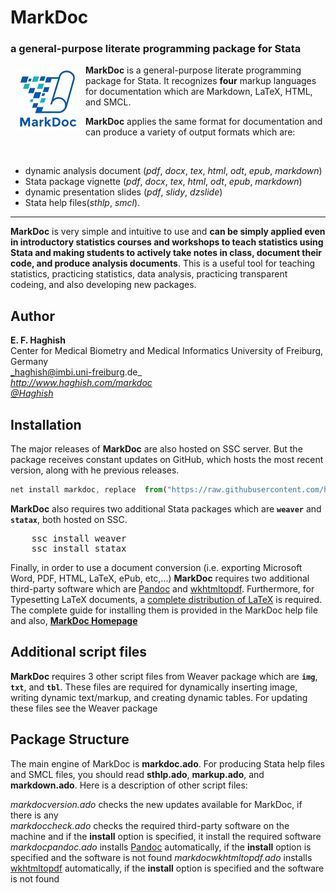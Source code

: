 <script type="text/javascript" src='http://haghish.com/statax/Statax.js'></script>
# MarkDoc 
### a general-purpose literate programming package for Stata

<a href="http://haghish.com/markdoc"><img src="./Documentation/MD100.png" align="left" hspace="10" vspace="6"></a>

**MarkDoc** is a general-purpose literate programming package for Stata. It recognizes **four** markup languages for documentation which are Markdown, LaTeX, HTML, and SMCL. 

**MarkDoc** applies the same format for documentation and can produce a variety of output formats which are:

<br>

- dynamic analysis document (*pdf*, *docx*, *tex*, *html*, *odt*, *epub*, *markdown*)
- Stata package vignette (*pdf*, *docx*, *tex*, *html*, *odt*, *epub*, *markdown*)
- dynamic presentation slides (*pdf*, *slidy*, *dzslide*)
- Stata help files(*sthlp*, *smcl*). 


---

__MarkDoc__ is very simple and intuitive to use and **can be simply applied even in introductory 
statistics courses and workshops to teach statistics using Stata and making students to actively take notes in class, document their code, and produce analysis documents**. This is a useful tool for teaching statistics, practicing statistics, 
data analysis, practicing transparent codeing, and also developing new packages. 

        
Author
------
  **E. F. Haghish**  
  Center for Medical Biometry and Medical Informatics
  University of Freiburg, Germany      
  _haghish@imbi.uni-freiburg.de_     
  _http://www.haghish.com/markdoc_  
  _[@Haghish](https://twitter.com/Haghish)_   
  
Installation
------------

The major releases of __MarkDoc__ are also hosted on SSC server. But the package receives constant updates on GitHub, which hosts the most recent version, along with he previous releases. 
  
```js
net install markdoc, replace  from("https://raw.githubusercontent.com/haghish/markdoc/master/")
```
    
__MarkDoc__ also requires two additional Stata packages which are __`weaver`__ and __`statax`__, both hosted on SSC.

<pre class="sh_stata">
    ssc install weaver
    ssc install statax
</pre>

    
    
Finally, in order to use a document conversion (i.e. exporting Microsoft Word, PDF, HTML, LaTeX, ePub, etc,...) __MarkDoc__ requires two additional third-party software which are [Pandoc](http://pandoc.org/) and [wkhtmltopdf](http://wkhtmltopdf.org/). Furthermore, for Typesetting LaTeX documents, a [complete distribution of LaTeX](https://latex-project.org/ftp.html) is required. The complete guide for installing them is provided in the MarkDoc help file and also, 
[__MarkDoc Homepage__ ](http://www.haghish.com/statistics/stata-blog/reproducible-research/markdoc.php)
    

Additional script files
-----------------------

__MarkDoc__ requires 3 other script files from Weaver package which are __`img`__, __`txt`__, and __`tbl`__. These files are 
required for dynamically inserting image, writing dynamic text/markup, and creating dynamic tables. For updating these
files see the Weaver package


Package Structure
-----------------

The main engine of MarkDoc is __markdoc.ado__. For producing Stata help files and SMCL files, you should read __sthlp.ado__, 
__markup.ado__, and __markdown.ado__. Here is a description of other script files:

_markdocversion.ado_ checks the new updates available for MarkDoc, if there is any  
_markdoccheck.ado_ checks the required third-party software on the machine and if the __install__ option is specified, 
it install the required software  
_markdocpandoc.ado_ installs [Pandoc](http://pandoc.org/) automatically, if the __install__ option is specified and the software is not found
_markdocwkhtmltopdf.ado_ installs [wkhtmltopdf](http://wkhtmltopdf.org/) automatically, if the __install__ option is specified and the software is not found

